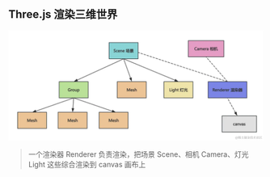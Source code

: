 ## Three.js 渲染三维世界
![img.png](./img.png)
> 一个渲染器 Renderer 
> 负责渲染，把场景 Scene、相机 Camera、灯光 Light
> 这些综合渲染到 canvas 画布上
